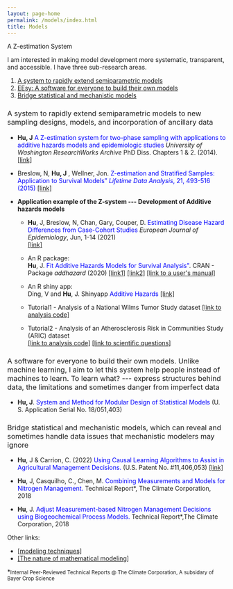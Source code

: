 ```yaml
---
layout: page-home
permalink: /models/index.html
title: Models
---
```

A Z-estimation System

I am interested in making model development more systematic, transparent, and accessible. I have three sub-research areas. 



1. [A system to rapidly extend semiparametric models](#Z-system)
2. [EEsy: A software for everyone to build their own models](#EEsy)
3. [Bridge statistical and mechanistic models](#combine)<br/>

<h3 style="font-weight: normal"> A system to rapidly extend semiparametric models to new sampling designs, models, and incorporation of ancillary data <a name="Z-system"></a> </h3>


   - **Hu, J** <span style=" color: blue;"> A Z-estimation system for two-phase sampling with applications to additive hazards models and epidemiologic studies </span> *University of Washington ResearchWorks Archive* PhD Diss. Chapters 1 & 2. (2014).
[[link]](https://digital.lib.washington.edu/researchworks/handle/1773/27427) 

   - Breslow, N, **Hu, J** , Wellner, Jon.  <span style=" color: blue;"> Z-estimation and Stratified Samples: Application to Survival Models” *Lifetime Data Analysis*, 21, 493-516 (2015)</span> [[link]](https://www.ncbi.nlm.nih.gov/pmc/articles/PMC4503541/)

   - **Application example of the Z-system --- Development of Additive hazards models**
   
      -  **Hu**, J,  Breslow, N, Chan, Gary, Couper, D. <span style=" color: blue;">Estimating Disease Hazard Differences from Case-Cohort Studies </span>  *European Journal of Epidemiology*, Jun, 1-14 (2021) <br/> [[link]](https://link.springer.com/article/10.1007/s10654-021-00739-3)

      - An R package:<br/>
   **Hu**, J. <span style=" color: blue;">Fit Additive Hazards Models for Survival Analysis"</span>. CRAN - Package *addhazard* (2020) [[link1]](https://github.com/katehu/addhazard) [[link2]](https://cran.r-project.org/web/packages/addhazard/index.html)
[[link to a user's manual]](https://cran.r-project.org/web/packages/addhazard/addhazard.pdf)

      - An R shiny app:<br/>
Ding, V and **Hu**, J. Shinyapp <span style=" color: blue;">Additive Hazards </span> [[link]](https://addhazard.shinyapps.io/addhazard_shiny/?_ga=2.22828659.979974368.1670686069-1357428355.1670686069) 
   
      - Tutorial1 - Analysis of a National Wilms Tumor Study dataset [[link to analysis code]](https://www.mn.uio.no/math/english/research/groups/statistics-data-science/handbook-of-case-control-studies/chapter-17/bc_ah_analysis_for_table_17.4.html)

     - Tutorial2 - Analysis of an Atherosclerosis Risk in Communities Study (ARIC) dataset  
[[link to analysis code]](https://static-content.springer.com/esm/art%3A10.1007%2Fs10654-021-00739-3/MediaObjects/10654_2021_739_MOESM1_ESM.pdf) [[link to scientific questions]](https://link.springer.com/article/10.1007/s10654-021-00739-3)

<h3 style="font-weight: normal"> A software for everyone to build their own models. Unlike  machine learning, I aim to let this system help people instead of machines to learn. To learn what? --- express structures behind data, the limitations and sometimes danger from imperfect data <a name="Z-system"></a> </h3>

   - **Hu, J**. <span style=" color: blue;">System and Method for Modular Design of Statistical Models </span> (U. S. Application Serial No. 18/051,403) 


<h3 style="font-weight: normal">Bridge statistical and mechanistic models, which can reveal and sometimes handle data issues that mechanistic modelers may ignore <a name="combine"></a> </h3>

   - **Hu**, J & Carrion, C. (2022) <span style=" color: blue;"> Using Causal Learning Algorithms to Assist in
Agricultural Management Decisions. </span> (U.S. Patent No. #11,406,053) [[link]](https://uspto.report/patent/grant/11,406,053)<br/>
   
   - **Hu**, J, Casquilho, C., Chen, M. <span style=" color: blue;"> Combining Measurements and Models for
Nitrogen Management.</span> Technical Report*, The Climate Corporation, 2018 
   
   - **Hu**, J. <span style=" color: blue;"> Adjust Measurement-based Nitrogen Management Decisions using
Biogeochemical Process Models.</span> Technical Report*,The Climate Corporation, 2018



   
Other links:

- [[modeling techniques]](https://fab.cba.mit.edu/classes/864.23/people/Kate/index.html) 
- [[The nature of mathematical modeling]](https://fab.cba.mit.edu/classes/864.23/) 


   






*<small>Internal Peer-Reviewed Technical Reports @ The Climate Corporation, A subsidary of Bayer Crop Science <small> <br/>
   
   

      
   

